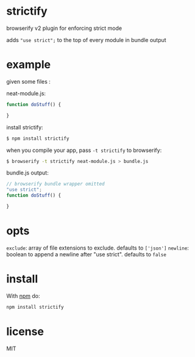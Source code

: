 # strictify

browserify v2 plugin for enforcing strict mode

adds `"use strict";` to the top of every module in bundle output

# example

given some files :

neat-module.js:
```js
function doStuff() {

}
```

install strictify:

```bash
$ npm install strictify
```

when you compile your app, pass `-t strictify` to browserify:

```bash
$ browserify -t strictify neat-module.js > bundle.js
```

bundle.js output:
```js
// browserify bundle wrapper omitted
"use strict";
function doStuff() {

}
```

# opts

`exclude`: array of file extensions to exclude. defaults to `['json']`
`newline`: boolean to append a newline after "use strict". defaults to `false`

# install

With [npm](https://npmjs.org) do:

```bash
npm install strictify
```

# license

MIT
